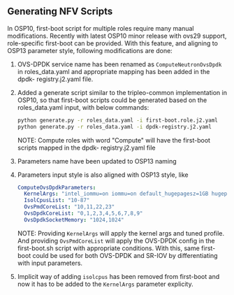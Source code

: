 ## Generating NFV Scripts

In OSP10, first-boot script for multiple roles require many manual
modifications. Recently with latest OSP10 minor release with ovs29
support, role-specific first-boot can be provided. With this feature,
and aligning to OSP13 parameter style, following modifications are done:

1. OVS-DPDK service name has been renamed as `ComputeNeutronOvsDpdk` in
   roles_data.yaml and appropriate mapping has been added in the dpdk-
   registry.j2.yaml file.

2. Added a generate script similar to the tripleo-common implementation in
   OSP10, so that first-boot scripts could be generated based on the
   roles_data.yaml input, with below commands:

    ```bash
    python generate.py -r roles_data.yaml -i first-boot.role.j2.yaml
    python generate.py -r roles_data.yaml -i dpdk-registry.j2.yaml
    ```

   NOTE: Compute roles with word "Compute" will have the first-boot scripts
   mapped in the dpdk- registry.j2.yaml file

3. Parameters name have been updated to OSP13 naming

4. Parameters input style is also aligned with OSP13 style, like

    ```yaml
    ComputeOvsDpdkParameters:
      KernelArgs: "intel_iommu=on iommu=on default_hugepagesz=1GB hugepagesz=1G hugepages=64 isolcpus=10-87"
      IsolCpusList: "10-87"
      OvsPmdCoreList: "10,11,22,23"
      OvsDpdkCoreList: "0,1,2,3,4,5,6,7,8,9"
      OvsDpdkSocketMemory: "1024,1024"
    ```

    NOTE: Providing `KernelArgs` will apply the kernel args and tuned profile.
    And providing `OvsPmdCoreList` will apply the OVS-DPDK config in the
    first-boot.sh script with appropriate conditions. With this, same first-
    boot could be used for both OVS-DPDK and SR-IOV by differentiating with
    input parameters.

5. Implicit way of adding `isolcpus` has been removed from first-boot and now
   it has to be added to the `KernelArgs` parameter explicity.
